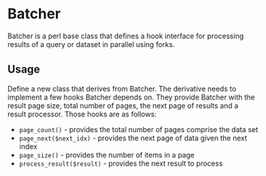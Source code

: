 # Batcher

Batcher is a perl base class that defines a hook interface for processing results of a query or dataset in parallel using forks.

## Usage

Define a new class that derives from Batcher. The derivative needs to implement a few hooks Batcher depends on. They provide Batcher with the result page size, total number of pages, the next page of results and a result processor. Those hooks are as follows:

- `page_count()` - provides the total number of pages comprise the data set
- `page_next($next_idx)` - provides the next page of data given the next index
- `page_size()` - provides the number of items in a page
- `process_result($result)` - provides the next result to process

